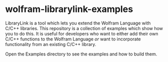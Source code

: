 # wolfram-librarylink-examples

LibraryLink is a tool which lets you extend the Wolfram Language with C/C++ libraries. This
repository is a collection of examples which show how you to do this. It is useful for developers
who want to either add their own C/C++ functions to the Wolfram Language *or* want to incorporate
functionality from an existing C/C++ library.

Open the Examples directory to see the examples and how to build them.

